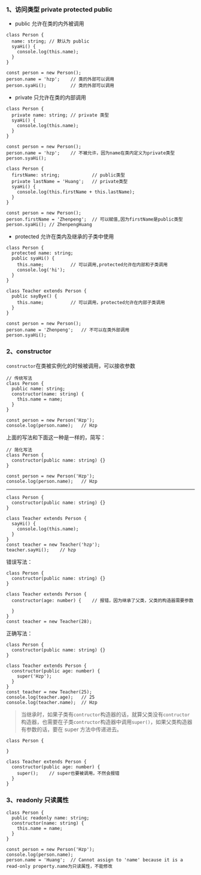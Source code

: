 ### 1、访问类型 private protected public

- public 允许在类的内外被调用

```
class Person {
  name: string; // 默认为 public
  syaHi() {
    console.log(this.name);
  }
}

const person = new Person();
person.name = 'hzp';    // 类的外部可以调用
person.syaHi();         // 类的外部可以调用
```

- private 只允许在类的内部调用

```
class Person {
  private name: string; // private 类型
  syaHi() {
    console.log(this.name);
  }
}

const person = new Person();
person.name = 'hzp';    // 不被允许，因为name在类内定义为private类型
person.syaHi();
```

```
class Person {
  firstName: string;            // public类型
  private lastName = 'Huang';   // private类型
  syaHi() {
    console.log(this.firstName + this.lastName);
  }
}

const person = new Person();
person.firstName = 'Zhenpeng';  // 可以赋值,因为firstName是public类型
person.syaHi(); // ZhenpengHuang
```

- protected 允许在类内及继承的子类中使用

```
class Person {
  protected name: string;
  public syaHi() {
    this.name;          // 可以调用,protected允许在内部和子类调用
    console.log('hi');
  }
}

class Teacher extends Person {
  public sayBye() {
    this.name;          // 可以调用，protected允许在内部子类调用
  }
}

const person = new Person();
person.name = 'Zhenpeng';   // 不可以在类外部调用
person.syaHi();
```

### 2、constructor

`constructor`在类被实例化的时候被调用，可以接收参数

```
// 传统写法
class Person {
  public name: string;
  constructor(name: string) {
    this.name = name;
  }
}

const person = new Person('Hzp');
console.log(person.name);   // Hzp
```

上面的写法和下面这一种是一样的，简写：

```
// 简化写法
class Person {
  constructor(public name: string) {}
}

const person = new Person('Hzp');
console.log(person.name);   // Hzp
```

---

```
class Person {
  constructor(public name: string) {}
}

class Teacher extends Person {
  sayHi() {
    console.log(this.name);
  }
}
const teacher = new Teacher('hzp');
teacher.sayHi();    // hzp

```

错误写法：

```
class Person {
  constructor(public name: string) {}
}

class Teacher extends Person {
  constructor(age: number) {    // 报错，因为继承了父类，父类的构造器需要参数

  }
}
const teacher = new Teacher(28);

```

正确写法：

```
class Person {
  constructor(public name: string) {}
}

class Teacher extends Person {
  constructor(public age: number) {
    super('Hzp');
  }
}
const teacher = new Teacher(25);
console.log(teacher.age);   // 25
console.log(teacher.name);  // Hzp
```

> 当继承时，如果子类有`contructor`构造器的话，就算父类没有`contructor`构造器，也需要在子类`contructor`构造器中调用`super()`，如果父类构造器有参数的话，要在 super 方法中传递进去。

```
class Person {

}

class Teacher extends Person {
  constructor(public age: number) {
    super();    // super也要被调用，不然会报错
  }
}
```

### 3、readonly 只读属性

```
class Person {
  public readonly name: string;
  constructor(name: string) {
    this.name = name;
  }
}

const person = new Person('Hzp');
console.log(person.name);
person.name = 'Huang';  // Cannot assign to 'name' because it is a read-only property.name为只读属性，不能修改
```
